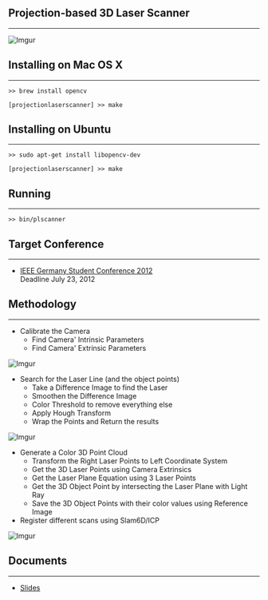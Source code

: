 Projection-based 3D Laser Scanner
---------------------------------
- - -

![Imgur](http://i.imgur.com/Hw5JM.png)


Installing on Mac OS X
----------------------
- - -

	>> brew install opencv

	[projectionlaserscanner] >> make


Installing on Ubuntu
--------------------
- - -

	>> sudo apt-get install libopencv-dev

	[projectionlaserscanner] >> make


Running
-------
- - -

	>> bin/plscanner


Target Conference
-----------------
- - -
* [IEEE Germany Student Conference 2012](www.ieee-student-conference.de/)  
  Deadline July 23, 2012

Methodology
-----------
- - -

* Calibrate the Camera
	* Find Camera' Intrinsic Parameters
    * Find Camera' Extrinsic Parameters

![Imgur](http://i.imgur.com/T4jhZ.png)


* Search for the Laser Line (and the object points)
    * Take a Difference Image to find the Laser
    * Smoothen the Difference Image
    * Color Threshold to remove everything else
    * Apply Hough Transform
    * Wrap the Points and Return the results

![Imgur](http://i.imgur.com/Pv7f3.png)


* Generate a Color 3D Point Cloud
    * Transform the Right Laser Points to Left Coordinate System
    * Get the 3D Laser Points using Camera Extrinsics
    * Get the Laser Plane Equation using 3 Laser Points
    * Get the 3D Object Point by intersecting the Laser Plane with Light Ray
    * Save the 3D Object Points with their color values using Reference Image
* Register different scans using Slam6D/ICP

![Imgur](http://i.imgur.com/obTwO.png)

Documents
---------
- - -

* [Slides](https://github.com/downloads/vbajpai/projectionlaserscanner/slides.pdf)
